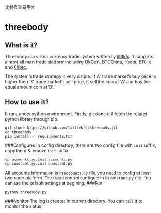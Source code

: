 比特币交易平台

threebody
=========
## What is it?

Threebody is a virtual currency trade system written by [littlkfc](https://github.com/littlekfc). It supports almost all main trade platform including [OkCoin](https://www.okcoin.cn/), [BTCChina](https://www.btcc.com/), [Huobi](https://www.huobi.com/), [BTC-e](https://btc-e.com/) and [Chbtc](https://www.chbtc.com/). 

The system's trade strategy is very simple. If 'A' trade market's buy price is higher then 'B' trade market's sell price, it sell the coin at 'A' and buy the equal amount coin at 'B'. 

## How to use it?
It runs under python environment. Firstly, git clone it & fetch the related python library through pip.
```
git clone https://github.com/littlekfc/threebody.git
cd threebody
pip install -r requirements.txt
```
###Configures
In config directory, there are two config file with `init` suffix, copy them & remove `init` suffix.
```
cp accounts.py.init accounts.py
cp constant.py.init constant.py
```
All accounts information is in `accounts.py` file, you need to config at least two trade platform.
The trade control configure in in `constant.py` file. You can use the default settings at begining.
###Run
```
python threebody.py
```
###Monitor
The log is created in current directory. You can `tail` it to monitor the status.  

